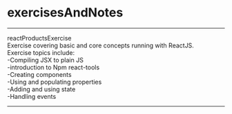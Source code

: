 # exercisesAndNotes
--------------------------------------------------------------------
reactProductsExercise <br />
Exercise covering basic and core concepts running with ReactJS.<br />
Exercise topics include: <br />
	-Compiling JSX to plain JS <br />
	-introduction to Npm react-tools <br />
	-Creating components <br />
	-Using and populating properties <br />
	-Adding and using state <br />
	-Handling events <br />

--------------------------------------------------------------------
